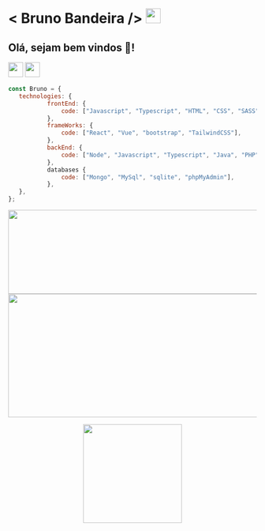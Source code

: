 
  # < Bruno Bandeira />  <img src="https://cultofthepartyparrot.com/parrots/hd/brazilianfanparrot.gif" width="30" height="30"/> 
 
 ## Olá, sejam bem vindos 👋! 

 
   <img src="https://cultofthepartyparrot.com/parrots/hd/sithparrot.gif" width="30" height="30"/>      <img src="https://cultofthepartyparrot.com/parrots/hd/jediparrot.gif" width="30" height="30"/>
  

 ```javascript
const Bruno = {
    technologies: {
            frontEnd: {
                code: ["Javascript", "Typescript", "HTML", "CSS", "SASS", "Wordpress"],
            },
            frameWorks: {
                code: ["React", "Vue", "bootstrap", "TailwindCSS"],
            },
            backEnd: {
                code: ["Node", "Javascript", "Typescript", "Java", "PHP"],
            },
            databases {
                code: ["Mongo", "MySql", "sqlite", "phpMyAdmin"],
            },
    },
};

```
  
  
   <p align="center">
   <img height="170em" width="600" src="https://github-readme-stats.vercel.app/api?username=brunodevbandeira&show_icons=true&theme=tokyonight"/>
	   

  
  <img height="250em" width="1200" src="https://github-readme-stats.vercel.app/api/top-langs/?username=brunodevbandeira&langs_count=5&theme=tokyonight" alt="brunodevbandeira :: Top Langs" />
	</p>
  </div>
   
 

   <p align="center">
   <img src="https://media.giphy.com/media/WUlplcMpOCEmTGBtBW/giphy.gif" width="200">
   </p>
